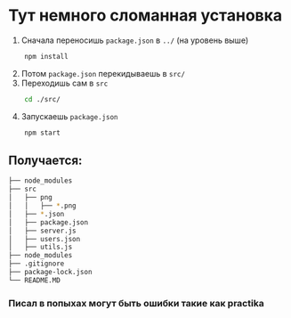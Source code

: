 # Тут немного сломанная установка

1.  Сначала переносишь `package.json` в `../` (на уровень выше)

```bash
	npm install
```

2.  Потом `package.json` перекидываешь в `src/`
3.  Переходишь сам в `src`

```bash
	cd ./src/
```

4.  Запускаешь `package.json`

```bash
	npm start
```

## Получается:

```bash
├── node_modules
├── src
│   ├── png
│   │   ├── *.png
│   ├── *.json
│   ├── package.json
│   ├── server.js
│   ├── users.json
│   ├── utils.js
├── node_modules
├── .gitignore
├── package-lock.json
└── README.MD
```

### Писал в попыхах могут быть ошибки такие как practika
